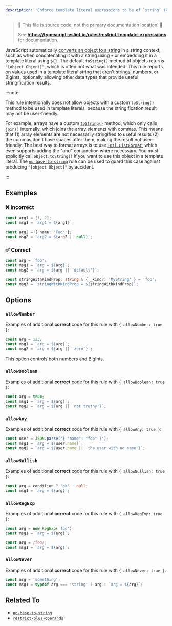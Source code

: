 ```yaml
---
description: 'Enforce template literal expressions to be of `string` type.'
---
```


> 🛑 This file is source code, not the primary documentation location! 🛑
>
> See **https://typescript-eslint.io/rules/restrict-template-expressions** for documentation.

JavaScript automatically [converts an object to a string](https://developer.mozilla.org/en-US/docs/Web/JavaScript/Reference/Global_Objects/String#string_coercion) in a string context, such as when concatenating it with a string using `+` or embedding it in a template literal using `${}`.
The default `toString()` method of objects returns `"[object Object]"`, which is often not what was intended.
This rule reports on values used in a template literal string that aren't strings, numbers, or BigInts, optionally allowing other data types that provide useful stringification results.

:::note

This rule intentionally does not allow objects with a custom `toString()` method to be used in template literals, because the stringification result may not be user-friendly.

For example, arrays have a custom [`toString()`](https://developer.mozilla.org/en-US/docs/Web/JavaScript/Reference/Global_Objects/Array/toString) method, which only calls `join()` internally, which joins the array elements with commas. This means that (1) array elements are not necessarily stringified to useful results (2) the commas don't have spaces after them, making the result not user-friendly. The best way to format arrays is to use [`Intl.ListFormat`](https://developer.mozilla.org/en-US/docs/Web/JavaScript/Reference/Global_Objects/Intl/ListFormat), which even supports adding the "and" conjunction where necessary.
You must explicitly call `object.toString()` if you want to use this object in a template literal.
The [`no-base-to-string`](._no-base-to-string.md) rule can be used to guard this case against producing `"[object Object]"` by accident.

:::

## Examples

<!--tabs-->

### ❌ Incorrect

```ts
const arg1 = [1, 2];
const msg1 = `arg1 = ${arg1}`;

const arg2 = { name: 'Foo' };
const msg2 = `arg2 = ${arg2 || null}`;
```

### ✅ Correct

```ts
const arg = 'foo';
const msg1 = `arg = ${arg}`;
const msg2 = `arg = ${arg || 'default'}`;

const stringWithKindProp: string & { _kind?: 'MyString' } = 'foo';
const msg3 = `stringWithKindProp = ${stringWithKindProp}`;
```

## Options

### `allowNumber`

Examples of additional **correct** code for this rule with `{ allowNumber: true }`:

```ts
const arg = 123;
const msg1 = `arg = ${arg}`;
const msg2 = `arg = ${arg || 'zero'}`;
```

This option controls both numbers and BigInts.

### `allowBoolean`

Examples of additional **correct** code for this rule with `{ allowBoolean: true }`:

```ts
const arg = true;
const msg1 = `arg = ${arg}`;
const msg2 = `arg = ${arg || 'not truthy'}`;
```

### `allowAny`

Examples of additional **correct** code for this rule with `{ allowAny: true }`:

```ts
const user = JSON.parse('{ "name": "foo" }');
const msg1 = `arg = ${user.name}`;
const msg2 = `arg = ${user.name || 'the user with no name'}`;
```

### `allowNullish`

Examples of additional **correct** code for this rule with `{ allowNullish: true }`:

```ts
const arg = condition ? 'ok' : null;
const msg1 = `arg = ${arg}`;
```

### `allowRegExp`

Examples of additional **correct** code for this rule with `{ allowRegExp: true }`:

```ts
const arg = new RegExp('foo');
const msg1 = `arg = ${arg}`;
```

```ts
const arg = /foo/;
const msg1 = `arg = ${arg}`;
```

### `allowNever`

Examples of additional **correct** code for this rule with `{ allowNever: true }`:

```ts
const arg = 'something';
const msg1 = typeof arg === 'string' ? arg : `arg = ${arg}`;
```

## Related To

- [`no-base-to-string`](._no-base-to-string.md)
- [`restrict-plus-operands`](._restrict-plus-operands.md)
